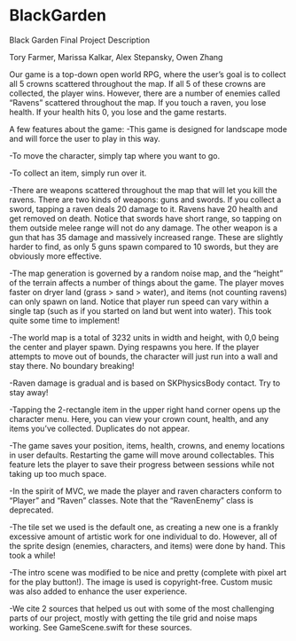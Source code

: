# BlackGarden

Black Garden Final Project Description

Tory Farmer, Marissa Kalkar, Alex Stepansky, Owen Zhang

Our game is a top-down open world RPG, where the user’s goal is to collect all 5 crowns scattered throughout the map. 
If all 5 of these crowns are collected, the player wins. However, there are a number of enemies called “Ravens” scattered throughout the map. 
If you touch a raven, you lose health. If your health hits 0, you lose and the game restarts. 

A few features about the game:
-This game is designed for landscape mode and will force the user to play in this way.

-To move the character, simply tap where you want to go. 

-To collect an item, simply run over it.

-There are weapons scattered throughout the map that will let you kill the ravens.  There are two kinds of weapons: guns and swords. 
If you collect a sword, tapping a raven deals 20 damage to it. Ravens have 20 health and get removed on death. Notice that swords have short range, so tapping on them outside melee range will not do any damage. The other weapon is a gun that has 35 damage and massively increased range. 
These are slightly harder to find, as only 5 guns spawn compared to 10 swords, but they are obviously more effective. 

-The map generation is governed by a random noise map, and the “height” of the terrain affects a number of things about the game. The player moves faster on dryer land (grass > sand > water), and items (not counting ravens) can only spawn on land. 
Notice that player run speed can vary within a single tap (such as if you started on land but went into water). This took quite some time to implement!

-The world map is a total of 3232 units in width and height, with 0,0 being the center and player spawn. Dying respawns you here. If the player attempts to move out of bounds, the character will just run into a wall and stay there. No boundary breaking!

-Raven damage is gradual and is based on SKPhysicsBody contact. Try to stay away!  

-Tapping the 2-rectangle item in the upper right hand corner opens up the character menu. Here, you can view your crown count, health, and any items you’ve collected. Duplicates do not appear. 

-The game saves your position, items, health, crowns, and enemy locations in user defaults. Restarting the game will move around collectables. This feature lets the player to save their progress between sessions while not taking up too much space. 

-In the spirit of MVC, we made the player and raven characters conform to “Player” and “Raven” classes. Note that the “RavenEnemy” class is deprecated.

-The tile set we used is the default one, as creating a new one is a frankly excessive amount of artistic work for one individual to do. However, all of the sprite design (enemies, characters, and items) were done by hand. This took a while!

-The intro scene was modified to be nice and pretty (complete with pixel art for the play button!). The image is used is copyright-free. Custom music was also added to enhance the user experience.

-We cite 2 sources that helped us out with some of the most challenging parts of our project, mostly with getting the tile grid and noise maps working. See GameScene.swift for these sources.
